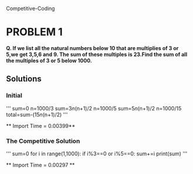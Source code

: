 Competitive-Coding
# PROBLEM 1
**Q. If we list all the natural numbers below 10 that are multiplies of 3 or 5,we get 3,5,6 and 9. The sum of these multiples is 23.Find the sum of all the multiples of 3 or 5  below 1000.**

## Solutions
### Initial
'''
sum=0
n=1000/3
sum=3*n*(n+1)/2
n=1000/5
sum=5*n*(n+1)/2
n=1000/15
total=sum-(15*n*(n+1)/2)
'''

** Import Time = 0.00399**

### The Competitive Solution
'''
sum=0
for i in range(1,1000):
   if i%3==0 or i%5==0:
       sum+=i
print(sum)
'''

** Import Time = 0.00297 **
